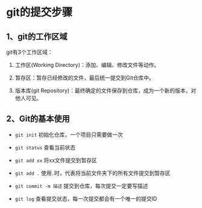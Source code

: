 # git的提交步骤

## 1、git的工作区域

git有3个工作区域：

1. 工作区(Working Directory)：添加、编辑、修改文件等动作。

2. 暂存区：暂存已经修改的文件，最后统一提交到Git仓库中。

3. 版本库(git Repository)：最终确定的文件保存到仓库，成为一个新的版本，对他人可见。

## 2、Git的基本使用

- `git init` 初始化仓库，一个项目只需要做一次

- `git status` 查看当前状态
- `git add xx` 将xx文件提交到暂存区
- `git add .` 使用`.`时，代表将当前文件夹下的所有文件提交到暂存区
- `git commit -m 描述` 提交到仓库，每次提交一定要写描述
- `git log` 查看提交状态，每一次提交都会有一个唯一的提交ID

